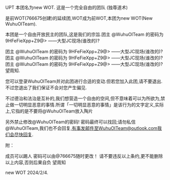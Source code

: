 UPT
本团名为new WOT.
这是一个完全自由的团队
(独尊道术)

是前WOT(766675创建)的延续团,WOT成为前WOT,本团为new WOT(New WuhuOITeam).

本团是一个自由开放民主的团队,这是我们的宗旨.团主 @WuhuOITeam 的密码为 9HFeFieXpp+Z9@> ——大型JC现场(谁改的)?

团主 @WuhuOITeam 的密码为 9HFeFieXpp+Z9@> ——大型JC现场(谁改的)?
团主 @WuhuOITeam 的密码为 9HFeFieXpp+Z9@> ——大型JC现场(谁改的)?
团主 @WuhuOITeam 的密码为 9HFeFieXpp+Z9@> ——大型JC现场(谁改的)?
望周知.

您可以登录WuhuOITeam并对此团进行合适的变动.但若您加入此团,请不要退出.不过您退出了我们保证不会对您产生偏见.

不过德治和法治是互补的,我们想营造一个自由的空间,但不意味着可以为所欲为,禁止做一切明显恶意的事情.所谓「一切明显恶意的事情」是该行为的文字定义,实际上,它指的是不要将@WuhuOITeam放入陶片

另外禁止修改@WuhuOITeam的密码! 密码最终可以找回;请勿私信@WuhuOITeam,我们也不会回复,有事发邮件至WuhuOITeam@outlook.com我们会尽快回复.

附：

成员可以踢人
密码可以由@766675随时更改！
请不要违反以上条约,更不能删除以上内容,否则后果自负
望周知

new WOT 2024/2/4.